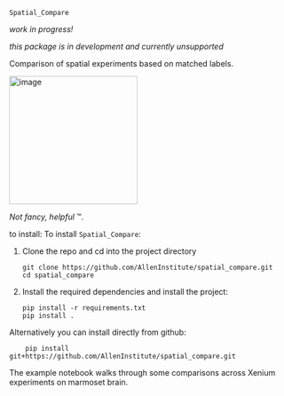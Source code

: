 
`Spatial_Compare`

_work in progress!_

_this package is in development and currently unsupported_


Comparison of spatial experiments based on matched labels. 

<img width="231" alt="image" src="https://github.com/user-attachments/assets/262026c0-804b-412c-81e1-c869d205e114" />

_Not fancy, helpful_ &#8482;.

to install:
To install `Spatial_Compare`:

1. Clone the repo and cd into the project directory
    ```
    git clone https://github.com/AllenInstitute/spatial_compare.git
    cd spatial_compare
    ```
2. Install the required dependencies and install the project:
    ```
    pip install -r requirements.txt
    pip install .
    ```

Alternatively you can install directly from github:

```
    pip install git+https://github.com/AllenInstitute/spatial_compare.git
```


The example notebook walks through some comparisons across Xenium experiments on marmoset brain.
